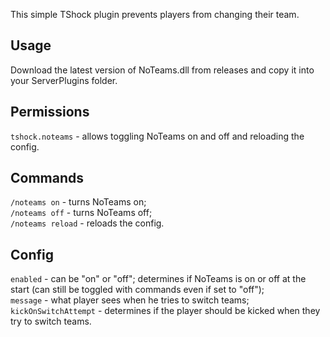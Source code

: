 This simple TShock plugin prevents players from changing their team. 

## Usage
Download the latest version of NoTeams.dll from releases and copy it into your ServerPlugins folder.

## Permissions
``tshock.noteams`` - allows toggling NoTeams on and off and reloading the config.  

## Commands
``/noteams on`` - turns NoTeams on;  
``/noteams off`` - turns NoTeams off;  
``/noteams reload`` - reloads the config.  

## Config
``enabled`` - can be "on" or "off"; determines if NoTeams is on or off at the start (can still be toggled with commands even if set to "off");  
``message`` - what player sees when he tries to switch teams;  
``kickOnSwitchAttempt`` - determines if the player should be kicked when they try to switch teams.
